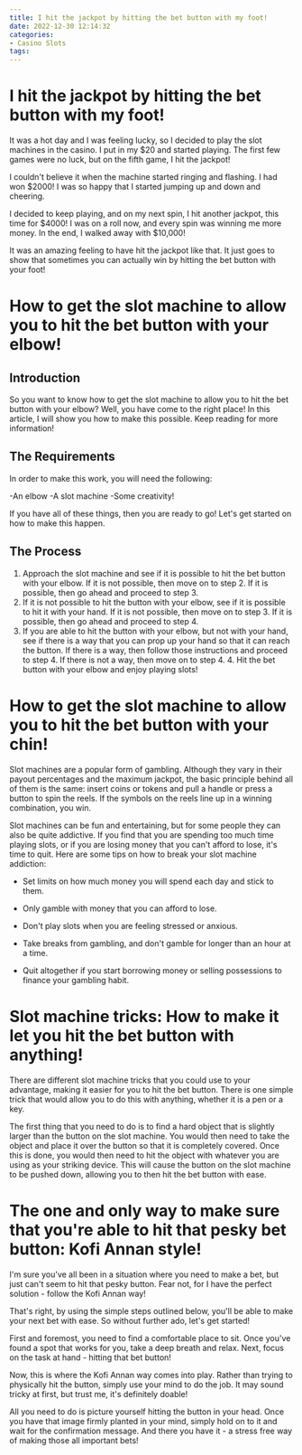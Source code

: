 ```yaml
---
title: I hit the jackpot by hitting the bet button with my foot!
date: 2022-12-30 12:14:32
categories:
- Casino Slots
tags:
---
```



#  I hit the jackpot by hitting the bet button with my foot!

It was a hot day and I was feeling lucky, so I decided to play the slot machines in the casino. I put in my $20 and started playing. The first few games were no luck, but on the fifth game, I hit the jackpot!

I couldn't believe it when the machine started ringing and flashing. I had won $2000! I was so happy that I started jumping up and down and cheering.

I decided to keep playing, and on my next spin, I hit another jackpot, this time for $4000! I was on a roll now, and every spin was winning me more money. In the end, I walked away with $10,000!

It was an amazing feeling to have hit the jackpot like that. It just goes to show that sometimes you can actually win by hitting the bet button with your foot!

#  How to get the slot machine to allow you to hit the bet button with your elbow!

## Introduction

So you want to know how to get the slot machine to allow you to hit the bet button with your elbow? Well, you have come to the right place! In this article, I will show you how to make this possible. Keep reading for more information!

## The Requirements

In order to make this work, you will need the following:

-An elbow
-A slot machine
-Some creativity!

If you have all of these things, then you are ready to go! Let's get started on how to make this happen.

## The Process

1. Approach the slot machine and see if it is possible to hit the bet button with your elbow. If it is not possible, then move on to step 2. If it is possible, then go ahead and proceed to step 3.
2. If it is not possible to hit the button with your elbow, see if it is possible to hit it with your hand. If it is not possible, then move on to step 3. If it is possible, then go ahead and proceed to step 4.
3. If you are able to hit the button with your elbow, but not with your hand, see if there is a way that you can prop up your hand so that it can reach the button. If there is a way, then follow those instructions and proceed to step 4. If there is not a way, then move on to step 4. 4. Hit the bet button with your elbow and enjoy playing slots!

#  How to get the slot machine to allow you to hit the bet button with your chin!

Slot machines are a popular form of gambling. Although they vary in their payout percentages and the maximum jackpot, the basic principle behind all of them is the same: insert coins or tokens and pull a handle or press a button to spin the reels. If the symbols on the reels line up in a winning combination, you win.

Slot machines can be fun and entertaining, but for some people they can also be quite addictive. If you find that you are spending too much time playing slots, or if you are losing money that you can't afford to lose, it's time to quit. Here are some tips on how to break your slot machine addiction:

- Set limits on how much money you will spend each day and stick to them.

- Only gamble with money that you can afford to lose.

- Don't play slots when you are feeling stressed or anxious.

- Take breaks from gambling, and don't gamble for longer than an hour at a time.

- Quit altogether if you start borrowing money or selling possessions to finance your gambling habit.

#  Slot machine tricks: How to make it let you hit the bet button with anything!

There are different slot machine tricks that you could use to your advantage, making it easier for you to hit the bet button. There is one simple trick that would allow you to do this with anything, whether it is a pen or a key.

The first thing that you need to do is to find a hard object that is slightly larger than the button on the slot machine. You would then need to take the object and place it over the button so that it is completely covered. Once this is done, you would then need to hit the object with whatever you are using as your striking device. This will cause the button on the slot machine to be pushed down, allowing you to then hit the bet button with ease.

#  The one and only way to make sure that you're able to hit that pesky bet button: Kofi Annan style!

I'm sure you've all been in a situation where you need to make a bet, but just can't seem to hit that pesky button. Fear not, for I have the perfect solution - follow the Kofi Annan way!

That's right, by using the simple steps outlined below, you'll be able to make your next bet with ease. So without further ado, let's get started!

First and foremost, you need to find a comfortable place to sit. Once you've found a spot that works for you, take a deep breath and relax. Next, focus on the task at hand - hitting that bet button!

Now, this is where the Kofi Annan way comes into play. Rather than trying to physically hit the button, simply use your mind to do the job. It may sound tricky at first, but trust me, it's definitely doable!

All you need to do is picture yourself hitting the button in your head. Once you have that image firmly planted in your mind, simply hold on to it and wait for the confirmation message. And there you have it - a stress free way of making those all important bets!